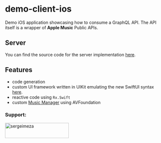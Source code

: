 # demo-client-ios
Demo iOS application showcasing how to consume a GraphQL API. The API itself is a wrapper of **Apple Music** Public APIs.

## Server

You can find the source code for the server implementation [here](https://github.com/SergeiMeza/demo-graphql-server).


## Features

- code generation
- custom UI framework written in UIKit emulating the new SwiftUI syntax [here](https://github.com/SergeiMeza/demo-graphql-client-ios/tree/master/UIComponents/UIComponents/Source/Classes).
- reactive code using `Rx.Swift`
- custom [Music Manager](https://github.com/SergeiMeza/demo-graphql-client-ios/blob/master/demo-client-ios/Source/MusicManager/MusicManager.swift) using AVFoundation

<h3 align="left">Support:</h3>
<p><a href="https://www.buymeacoffee.com/sergeimeza"> <img align="left" src="https://cdn.buymeacoffee.com/buttons/v2/default-yellow.png" height="50" width="210" alt="sergeimeza" /></a></p><br><br>
